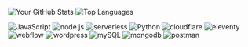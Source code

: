 ![Your GitHub Stats](https://github-readme-stats.vercel.app/api?username=ristedev&show_icons=true&theme=radical&count_private=true)
![Top Languages](https://github-readme-stats.vercel.app/api/top-langs/?username=ristedev&layout=compact&theme=radical&count_private=true)

![JavaScript](https://img.shields.io/badge/javascript-%23323330.svg?style=flat&logo=javascript&logoColor=%23F7DF1E) ![node.js](https://img.shields.io/badge/node.js-539F3D?style=flat&logo=node.js&logoColor=white) ![serverless](https://img.shields.io/badge/serverless-800080?style=flat&logo=serverless&logoColor=white)
 ![Python](https://img.shields.io/badge/python-3670A0?style=flat&logo=python&logoColor=ffdd54) ![cloudflare](https://img.shields.io/badge/cloudflare-F38020?style=flat&logo=cloudflare&logoColor=white) ![eleventy](https://img.shields.io/badge/eleventy-222222?style=flat&logo=eleventy) ![webflow](https://img.shields.io/badge/webflow-%23166ff5.svg?style=flat&logo=webflow&logoColor=white) ![wordpress](https://img.shields.io/badge/wordpress-21759B.svg?style=flat&logo=wordpress&logoColor=white) ![mySQL](https://img.shields.io/badge/mysql-3e6e93.svg?style=flat&logo=mysql&logoColor=f29221) ![mongodb](https://img.shields.io/badge/mongodb-47A248?style=flat&logo=mongodb&logoColor=white) ![postman](https://img.shields.io/badge/postman-FA5C2F?style=flat&logo=postman&logoColor=white)


